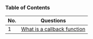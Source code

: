 ### Table of Contents

| No. | Questions                                                     |
| --- | ------------------------------------------------------------- |
| 1   | [What is a callback function](#What-is-a-callback-function)   |